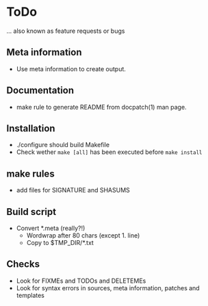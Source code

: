 # ToDo

… also known as feature requests or bugs


## Meta information

* Use meta information to create output.


## Documentation

* make rule to generate README from docpatch(1) man page.


## Installation

* ./configure should build Makefile
* Check wether `make [all]` has been executed before `make install`


## make rules

* add files for SIGNATURE and SHASUMS


## Build script

* Convert *.meta (really?!)
    * Wordwrap after 80 chars (except 1. line)
    * Copy to $TMP_DIR/*.txt


## Checks

* Look for FIXMEs and TODOs and DELETEMEs
* Look for syntax errors in sources, meta information, patches and templates
